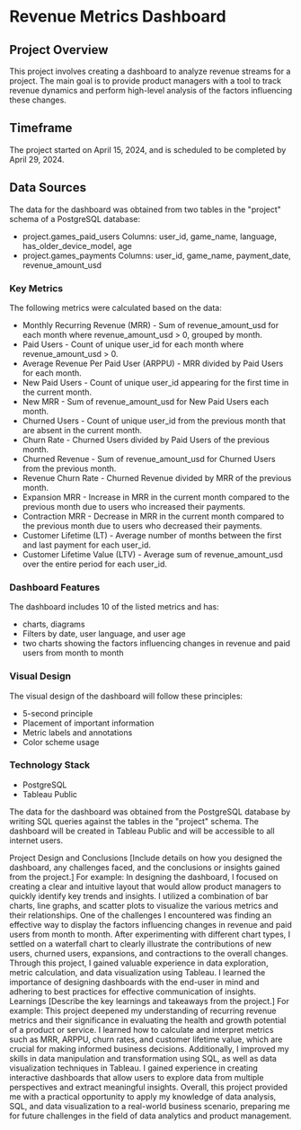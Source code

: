 # Revenue Metrics Dashboard
## Project Overview
This project involves creating a dashboard to analyze revenue streams for a project. The main goal is to provide product managers with a tool to track revenue dynamics and perform high-level analysis of the factors influencing these changes.

## Timeframe
The project started on April 15, 2024, and is scheduled to be completed by April 29, 2024.

## Data Sources
The data for the dashboard was obtained from two tables in the "project" schema of a PostgreSQL database:
- project.games_paid_users
Columns: user_id, game_name, language, has_older_device_model, age
- project.games_payments
Columns: user_id, game_name, payment_date, revenue_amount_usd

### Key Metrics
The following metrics were calculated based on the data:
- Monthly Recurring Revenue (MRR) - Sum of revenue_amount_usd for each month where revenue_amount_usd > 0, grouped by month.
- Paid Users - Count of unique user_id for each month where revenue_amount_usd > 0.
- Average Revenue Per Paid User (ARPPU) - MRR divided by Paid Users for each month.
- New Paid Users - Count of unique user_id appearing for the first time in the current month.
- New MRR - Sum of revenue_amount_usd for New Paid Users each month.
- Churned Users - Count of unique user_id from the previous month that are absent in the current month.
- Churn Rate - Churned Users divided by Paid Users of the previous month.
- Churned Revenue - Sum of revenue_amount_usd for Churned Users from the previous month.
- Revenue Churn Rate - Churned Revenue divided by MRR of the previous month.
- Expansion MRR - Increase in MRR in the current month compared to the previous month due to users who increased their payments.
- Contraction MRR - Decrease in MRR in the current month compared to the previous month due to users who decreased their payments.
- Customer Lifetime (LT) - Average number of months between the first and last payment for each user_id.
- Customer Lifetime Value (LTV) - Average sum of revenue_amount_usd over the entire period for each user_id.

### Dashboard Features
The dashboard includes 10 of the listed metrics and has:
- charts, diagrams
- Filters by date, user language, and user age
- two charts showing the factors influencing changes in revenue and paid users from month to month

### Visual Design
The visual design of the dashboard will follow these principles:
- 5-second principle
- Placement of important information
- Metric labels and annotations
- Color scheme usage

### Technology Stack
- PostgreSQL
- Tableau Public

The data for the dashboard was obtained from the PostgreSQL database by writing SQL queries against the tables in the "project" schema. The dashboard will be created in Tableau Public and will be accessible to all internet users.

Project Design and Conclusions
[Include details on how you designed the dashboard, any challenges faced, and the conclusions or insights gained from the project.]
For example:
In designing the dashboard, I focused on creating a clear and intuitive layout that would allow product managers to quickly identify key trends and insights. I utilized a combination of bar charts, line graphs, and scatter plots to visualize the various metrics and their relationships.
One of the challenges I encountered was finding an effective way to display the factors influencing changes in revenue and paid users from month to month. After experimenting with different chart types, I settled on a waterfall chart to clearly illustrate the contributions of new users, churned users, expansions, and contractions to the overall changes.
Through this project, I gained valuable experience in data exploration, metric calculation, and data visualization using Tableau. I learned the importance of designing dashboards with the end-user in mind and adhering to best practices for effective communication of insights.
Learnings
[Describe the key learnings and takeaways from the project.]
For example:
This project deepened my understanding of recurring revenue metrics and their significance in evaluating the health and growth potential of a product or service. I learned how to calculate and interpret metrics such as MRR, ARPPU, churn rates, and customer lifetime value, which are crucial for making informed business decisions.
Additionally, I improved my skills in data manipulation and transformation using SQL, as well as data visualization techniques in Tableau. I gained experience in creating interactive dashboards that allow users to explore data from multiple perspectives and extract meaningful insights.
Overall, this project provided me with a practical opportunity to apply my knowledge of data analysis, SQL, and data visualization to a real-world business scenario, preparing me for future challenges in the field of data analytics and product management.
